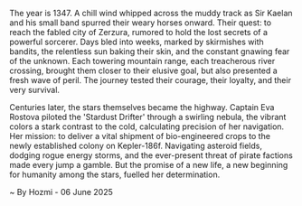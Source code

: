 
The year is 1347.  A chill wind whipped across the muddy track as Sir Kaelan and his small band spurred their weary horses onward.  Their quest: to reach the fabled city of Zerzura, rumored to hold the lost secrets of a powerful sorcerer.  Days bled into weeks, marked by skirmishes with bandits, the relentless sun baking their skin, and the constant gnawing fear of the unknown.  Each towering mountain range, each treacherous river crossing, brought them closer to their elusive goal, but also presented a fresh wave of peril. The journey tested their courage, their loyalty, and their very survival.

Centuries later, the stars themselves became the highway.  Captain Eva Rostova piloted the 'Stardust Drifter' through a swirling nebula, the vibrant colors a stark contrast to the cold, calculating precision of her navigation.  Her mission: to deliver a vital shipment of bio-engineered crops to the newly established colony on Kepler-186f.  Navigating asteroid fields, dodging rogue energy storms, and the ever-present threat of pirate factions made every jump a gamble.  But the promise of a new life, a new beginning for humanity among the stars, fuelled her determination.

~ By Hozmi - 06 June 2025

